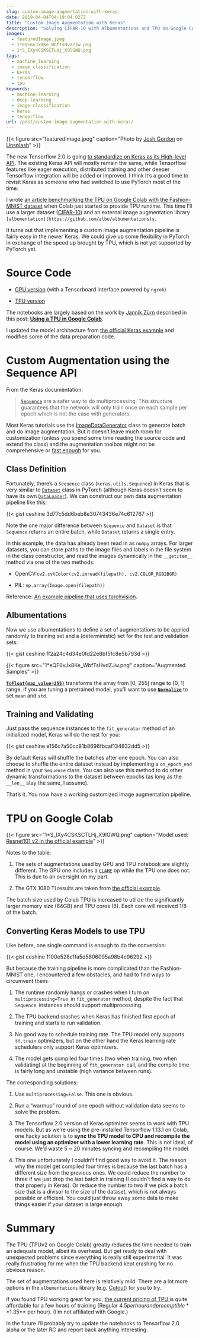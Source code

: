 ```yaml
---
slug: custom-image-augmentation-with-keras
date: 2019-04-04T04:19:04.027Z
title: "Custom Image Augmentation with Keras"
description: "Solving CIFAR-10 with Albumentations and TPU on Google Colab"
images:
  - featuredImage.jpeg
  - 1*eQF6vJx8Ke_WbfTsHvdZJw.png
  - 1*S_IXy4CSKSCTLHj_X9lGWQ.png
tags:
  - machine_learning
  - image_classification
  - keras
  - tensorflow
  - tpu
keywords:
  - machine-learning
  - deep-learning
  - image-classification
  - keras
  - tensorflow
url: /post/custom-image-augmentation-with-keras/
---
```


{{< figure src="featuredImage.jpeg" caption="Photo by [Josh Gordon](https://unsplash.com/photos/fw9cbA1WTi0?utm_source=unsplash&utm_medium=referral&utm_content=creditCopyText) on [Unsplash](https://unsplash.com/?utm_source=unsplash&utm_medium=referral&utm_content=creditCopyText)" >}}

The new Tensorflow 2.0 is going [to standardize on Keras as its High-level API](https://medium.com/tensorflow/standardizing-on-keras-guidance-on-high-level-apis-in-tensorflow-2-0-bad2b04c819a). The existing Keras API will mostly remain the same, while Tensorflow features like eager execution, distributed training and other deeper Tensorflow integration will be added or improved. I think it’s a good time to revisit Keras as someone who had switched to use PyTorch most of the time.

I wrote [an article benchmarking the TPU on Google Colab with the Fashion-MNIST dataset](https://medium.com/the-artificial-impostor/keras-for-tpus-on-google-colaboratory-free-7c00961fed69) when Colab just started to provide TPU runtime. This time I’ll use a larger dataset ([CIFAR-10](https://www.cs.toronto.edu/~kriz/cifar.html)) and an external image augmentation library `[albumentation](https://github.com/albu/albumentations)s`.

It turns out that implementing a custom image augmentation pipeline is fairly easy in the newer Keras. We could give up some flexibility in PyTorch in exchange of the speed up brought by TPU, which is not yet supported by PyTorch yet.

# Source Code

* [GPU version](https://colab.research.google.com/drive/1zTYNJ3xtPeNsa5ARBw4Ufj8crPZJx-cp) (with a Tensorboard interface powered by `ngrok`)

* [TPU version](https://colab.research.google.com/drive/1hFFzWabe5sI3vO92AIqPi4P-0DoYDN0U)

The notebooks are largely based on the work by [Jannik Zürn](https://medium.com/@jannik.zuern) described in this post:
**[Using a TPU in Google Colab](https://medium.com/@jannik.zuern/using-a-tpu-in-google-colab-54257328d7da)**.

I updated the model architecture from [the official Keras example](https://github.com/keras-team/keras/blob/master/examples/cifar10_resnet.py) and modified some of the data preparation code.

# Custom Augmentation using the Sequence API

From the Keras documentation:

> [`Sequence`](https://keras.io/utils/) are a safer way to do multiprocessing. This structure guarantees that the network will only train once on each sample per epoch which is not the case with generators.

Most Keras tutorials use the [ImageDataGenerator](https://keras.io/preprocessing/image/) class to generate batch and do image augmentation. But it doesn’t leave much room for customization (unless you spend some time reading the source code and extend the class) and the augmentation toolbox might not be comprehensive or [fast enough](https://github.com/albu/albumentations#benchmarking-results) for you.

## Class Definition

Fortunately, there’s a `Sequence` class (`keras.utils.Sequence`) in Keras that is very similar to [`Dataset`](https://pytorch.org/docs/stable/data.html#torch.utils.data.Dataset) class in PyTorch (although Keras doesn’t seem to have its own [`DataLoader`](https://pytorch.org/docs/stable/data.html#torch.utils.data.DataLoader)). We can construct our own data augmentation pipeline like this:

{{< gist ceshine 3d77c5dd6beb8e30743436e74c612767 >}}

Note the one major difference between `Sequence` and `Dataset` is that `Sequence` returns an entire batch, while `Dataset` returns a single entry.

In this example, the data has already been read in as `numpy` arrays. For larger datasets, you can store paths to the image files and labels in the file system in the class constructor, and read the images dynamically in the `__getitem__` method via one of the two methods:

* OpenCV:`cv2.cvtColor(cv2.imread(filepath), cv2.COLOR_RGB2BGR)`

* PIL: `np.array(Image.open(filepath))`

Reference: [An example pipeline that uses torchvision](https://github.com/albu/albumentations/blob/master/notebooks/migrating_from_torchvision_to_albumentations.ipynb).

## Albumentations

Now we use albumentations to define a set of augmentations to be applied randomly to training set and a (deterministic) set for the test and validation sets:

{{< gist ceshine ff2a24c4d34e0fd22e8bf5fc8e5b793d >}}

{{< figure src="1*eQF6vJx8Ke_WbfTsHvdZJw.png" caption="Augmented Samples" >}}

**[`ToFloat(max_value=255)`](https://albumentations.readthedocs.io/en/latest/api/augmentations.html#albumentations.augmentations.transforms.ToFloat)** transforms the array from [0, 255] range to [0, 1] range. If you are tuning a pretrained model, you’ll want to use **[`Normalize`](https://albumentations.readthedocs.io/en/latest/api/augmentations.html#albumentations.augmentations.transforms.Normalize)** to set `mean` and `std`.

## Training and Validating

Just pass the sequence instances to the `fit_generator` method of an initialized model, Keras will do the rest for you:

{{< gist ceshine e156c7a50cc81b8696fbcaf134832dd5 >}}

By default Keras will shuffle the batches after one epoch. You can also choose to shuffle the entire dataset instead by implementing a `on_epoch_end` method in your `Sequence` class. You can also use this method to do other dynamic transformations to the dataset between epochs (as long as the `__len__` stay the same, I assume).

That’s it. You now have a working customized image augmentation pipeline.

# TPU on Google Colab

{{< figure src="1*S_IXy4CSKSCTLHj_X9lGWQ.png" caption="Model used: [Resnet101 v2 in the official example](https://github.com/keras-team/keras/blob/master/examples/cifar10_resnet.py)" >}}

Notes to the table:

1. The sets of augmentations used by GPU and TPU notebook are slightly different. The GPU one includes a [`CLAHE`](https://albumentations.readthedocs.io/en/latest/api/augmentations.html#albumentations.augmentations.transforms.CLAHE) op while the TPU one does not. This is due to an oversight on my part.

1. The GTX 1080 Ti results are taken from [the official example](https://github.com/keras-team/keras/blob/master/examples/cifar10_resnet.py).

The batch size used by Colab TPU is increased to utilize the significantly larger memory size (64GB) and TPU cores (8). Each core will received 1/8 of the batch.

## Converting Keras Models to use TPU

Like before, one single command is enough to do the conversion:

{{< gist ceshine 1100e528c1fa5d5806095a98b4c96292 >}}

But because the training pipeline is more complicated than the Fashion-MNIST one, I encountered a few obstacles, and had to find ways to circumvent them:

1. The runtime randomly hangs or crashes when I turn on `multiprocessing=True `in `fit_generator` method, despite the fact that `Sequence `instances should support multiprocessing.

1. The TPU backend crashes when Keras has finished first epoch of training and starts to run validation.

1. No good way to schedule training rate. The TPU model only supports `tf.train` optimizers, but on the other hand the Keras learning rate schedulers only support Keras optimizers.

1. The model gets compiled four times (two when training, two when validating) at the beginning of `fit_generator `call, and the compile time is fairly long and unstable (high variance between runs).

The corresponding solutions:

1. Use `multiprocessing=False`. This one is obvious.

1. Run a “warmup” round of one epoch without validation data seems to solve the problem.

1. The Tensorflow 2.0 version of Keras optimizer seems to work with TPU models. But as we’re using the pre-installed Tensorflow 1.13.1 on Colab, one hacky solution is to **sync the TPU model to CPU and recompile the model using an optimizer with a lower learning rate**. This is not ideal, of course. We’d waste 5 ~ 20 minutes syncing and recompiling the model.

1. This one unfortunately I couldn’t find good way to avoid it. The reason why the model get compiled four times is because the last batch has a different size from the previous ones. We could reduce the number to three if we just drop the last batch in training (I couldn’t find a way to do that properly in Keras). Or reduce the number to two if we pick a batch size that is a divisor to the size of the dataset, which is not always possible or efficient. You could just throw away some data to make things easier if your dataset is large enough.

# Summary

The TPU (TPUv2 on Google Colab) greatly reduces the time needed to train an adequate model, albeit its overhead. But get ready to deal with unexpected problems since everything is really still experimental. It was really frustrating for me when the TPU backend kept crashing for no obvious reason.

The set of augmentations used here is relatively mild. There are a lot more options in the `albumentations` library (e.g. [Cutout](https://albumentations.readthedocs.io/en/latest/api/augmentations.html#albumentations.augmentations.transforms.Cutout)) for you to try.

If you found TPU working great for you, [the current pricing of TPU ](https://cloud.google.com/tpu/docs/pricing)is quite affordable for a few hours of training (Regular $4.5 per hour and preemptible **$1.35** per hour). (I’m not affiliated with Google.)

In the future I’ll probably try to update the notebooks to Tensorflow 2.0 alpha or the later RC and report back anything interesting.